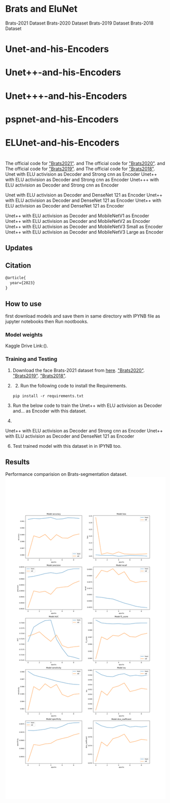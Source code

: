 # Brats and EluNet
Brats-2021 Dataset
Brats-2020 Dataset
Brats-2019 Dataset
Brats-2018 Dataset
# Unet-and-his-Encoders
# Unet++-and-his-Encoders
# Unet+++-and-his-Encoders
# pspnet-and-his-Encoders
# ELUnet-and-his-Encoders
#
The official code for ["Brats2021"](https://www.kaggle.com/datasets/dschettler8845/brats-2021-task1). and
The official code for ["Brats2020"](https://www.kaggle.com/datasets/awsaf49/brats2020-training-data). and
The official code for ["Brats2019"](https://www.kaggle.com/datasets/aryashah2k/brain-tumor-segmentation-brats-2019). and
The official code for ["Brats2018"](https://www.kaggle.com/datasets/sanglequang/brats2018).
Unet with ELU activision as Decoder and Strong cnn as  Encoder
Unet++ with ELU activision as Decoder and Strong cnn as  Encoder
Unet+++ with ELU activision as Decoder and Strong cnn as  Encoder

Unet with ELU activision as Decoder and DenseNet 121 as  Encoder
Unet++ with ELU activision as Decoder and DenseNet 121 as  Encoder
Unet++ with ELU activision as Decoder and DenseNet 121 as  Encoder

Unet++ with ELU activision as Decoder and MobileNetV1 as  Encoder
Unet++ with ELU activision as Decoder and MobileNetV2 as  Encoder
Unet++ with ELU activision as Decoder and MobileNetV3 Small as  Encoder
Unet++ with ELU activision as Decoder and MobileNetV3 Large as  Encoder


## Updates
## Citation
```
@article{
  year={2023}
}
```
## How to use
first download models and save them in same directory with IPYNB file as jupyter notebooks then Run nootbooks.

### Model weights
Kaggle Drive Link:().

### Training and Testing
1) Download the face Brats-2021 dataset from [here](https://www.kaggle.com/datasets/dschettler8845/brats-2021-task1).
["Brats2020"](https://www.kaggle.com/datasets/awsaf49/brats2020-training-data).
["Brats2019"](https://www.kaggle.com/datasets/aryashah2k/brain-tumor-segmentation-brats-2019).
["Brats2018"](https://www.kaggle.com/datasets/sanglequang/brats2018).

3) 2) Run the following code to install the Requirements.

    `pip install -r requirements.txt`

4) Run the below code to train the Unet++ with ELU activision as Decoder and... as Encoder with this dataset.
5) 
Unet++ with ELU activision as Decoder and Strong cnn as  Encoder
Unet++ with ELU activision as Decoder and DenseNet 121 as  Encoder


6) Test trained model with this dataset in in IPYNB too.

## Results
Performance comparision on Brats-segmentation dataset.
![](https://github.com/mahdiasdzd/Brats2021/blob/main/Model-Results.png)

